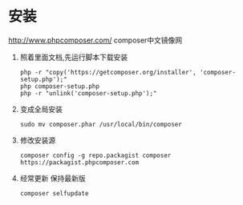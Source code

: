 # 安装
http://www.phpcomposer.com/ composer中文镜像网
1. 照着里面文档,先运行脚本下载安装
    ```shell
    php -r "copy('https://getcomposer.org/installer', 'composer-setup.php');"
    php composer-setup.php
    php -r "unlink('composer-setup.php');"
    ```
2. 变成全局安装
    ```shell
    sudo mv composer.phar /usr/local/bin/composer
    ```
3. 修改安装源
    ```shell
    composer config -g repo.packagist composer https://packagist.phpcomposer.com
    ```
4. 经常更新 保持最新版
    ```shell
    composer selfupdate
    ```
